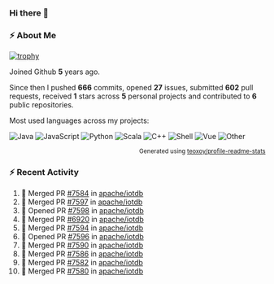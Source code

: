 ### Hi there 👋

### :zap: About Me

[![trophy](https://github-profile-trophy.vercel.app/?username=HTHou&theme=onedark)](https://github.com/ryo-ma/github-profile-trophy)
   
Joined Github **5** years ago.

Since then I pushed **666** commits, opened **27** issues, submitted **602** pull requests, received **1** stars across **5** personal projects and contributed to **6** public repositories.

Most used languages across my projects:

![Java](https://img.shields.io/static/v1?style=flat-square&label=%E2%A0%80&color=555&labelColor=%23b07219&message=Java%EF%B8%B194.4%25)
![JavaScript](https://img.shields.io/static/v1?style=flat-square&label=%E2%A0%80&color=555&labelColor=%23f1e05a&message=JavaScript%EF%B8%B11.4%25)
![Python](https://img.shields.io/static/v1?style=flat-square&label=%E2%A0%80&color=555&labelColor=%233572A5&message=Python%EF%B8%B10.7%25)
![Scala](https://img.shields.io/static/v1?style=flat-square&label=%E2%A0%80&color=555&labelColor=%23c22d40&message=Scala%EF%B8%B10.6%25)
![C++](https://img.shields.io/static/v1?style=flat-square&label=%E2%A0%80&color=555&labelColor=%23f34b7d&message=C%2B%2B%EF%B8%B10.6%25)
![Shell](https://img.shields.io/static/v1?style=flat-square&label=%E2%A0%80&color=555&labelColor=%2389e051&message=Shell%EF%B8%B10.4%25)
![Vue](https://img.shields.io/static/v1?style=flat-square&label=%E2%A0%80&color=555&labelColor=%2341b883&message=Vue%EF%B8%B10.3%25)
![Other](https://img.shields.io/static/v1?style=flat-square&label=%E2%A0%80&color=555&labelColor=%23ededed&message=Other%EF%B8%B11.2%25)

<p align="right"><sub>Generated using <a href="https://github.com/marketplace/actions/profile-readme-stats">teoxoy/profile-readme-stats</a></sub></p>


<!--![](https://github.com/HTHou/HTHou/blob/output/github-contribution-grid-snake.svg)-->

<!--![Haonan Hou's github stats](https://github-readme-stats.vercel.app/api?username=HTHou&count_private=true&show_icons=true&theme=onedark)-->

<!--![Haonan Hou's wakatime stats](https://github-readme-stats.vercel.app/api/wakatime?username=HTHou&layout=compact&theme=onedark)-->

<!--![Top Langs](https://github-readme-stats.vercel.app/api/top-langs/?username=HTHou&theme=onedark&layout=compact)-->

### :zap: Recent Activity
<!--START_SECTION:activity-->
1. 🎉 Merged PR [#7584](https://github.com/apache/iotdb/pull/7584) in [apache/iotdb](https://github.com/apache/iotdb)
2. 🎉 Merged PR [#7597](https://github.com/apache/iotdb/pull/7597) in [apache/iotdb](https://github.com/apache/iotdb)
3. 💪 Opened PR [#7598](https://github.com/apache/iotdb/pull/7598) in [apache/iotdb](https://github.com/apache/iotdb)
4. 🎉 Merged PR [#6920](https://github.com/apache/iotdb/pull/6920) in [apache/iotdb](https://github.com/apache/iotdb)
5. 🎉 Merged PR [#7594](https://github.com/apache/iotdb/pull/7594) in [apache/iotdb](https://github.com/apache/iotdb)
6. 💪 Opened PR [#7596](https://github.com/apache/iotdb/pull/7596) in [apache/iotdb](https://github.com/apache/iotdb)
7. 🎉 Merged PR [#7590](https://github.com/apache/iotdb/pull/7590) in [apache/iotdb](https://github.com/apache/iotdb)
8. 🎉 Merged PR [#7586](https://github.com/apache/iotdb/pull/7586) in [apache/iotdb](https://github.com/apache/iotdb)
9. 🎉 Merged PR [#7582](https://github.com/apache/iotdb/pull/7582) in [apache/iotdb](https://github.com/apache/iotdb)
10. 🎉 Merged PR [#7580](https://github.com/apache/iotdb/pull/7580) in [apache/iotdb](https://github.com/apache/iotdb)
<!--END_SECTION:activity-->

<!--
**HTHou/HTHou** is a ✨ _special_ ✨ repository because its `README.md` (this file) appears on your GitHub profile.

Here are some ideas to get you started:

- 🔭 I’m currently working on ...
- 🌱 I’m currently learning ...
- 👯 I’m looking to collaborate on ...
- 🤔 I’m looking for help with ...
- 💬 Ask me about ...
- 📫 How to reach me: ...
- 😄 Pronouns: ...
- ⚡ Fun fact: ...
-->

